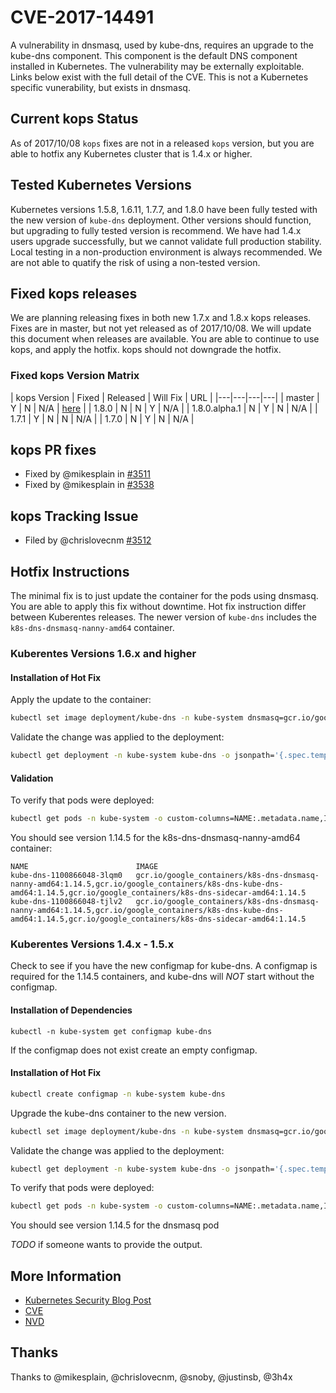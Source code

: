 # CVE-2017-14491

A vulnerability in dnsmasq, used by kube-dns, requires an upgrade to the kube-dns component. This component is the default DNS component installed in Kubernetes.  The vulnerability may be externally exploitable. Links below exist with the full detail
of the CVE. This is not a Kubernetes specific vunerability, but exists in dnsmasq.

## Current kops Status

As of 2017/10/08 `kops` fixes are not in a released `kops` version, but you are
able to hotfix any Kubernetes cluster that is 1.4.x or higher.

## Tested Kubernetes Versions

Kubernetes versions 1.5.8, 1.6.11, 1.7.7, and 1.8.0 have been fully tested with the new version of `kube-dns` deployment.  Other versions should function, but upgrading
to fully tested version is recommend. We have had 1.4.x users upgrade successfully,
but we cannot validate full production stability.  Local testing in a non-production
environment is always recommended. We are not able to quatify the risk of using
a non-tested version.

## Fixed kops releases

We are planning releasing fixes in both new 1.7.x and 1.8.x kops releases.
Fixes are in master, but not yet released as of 2017/10/08. We will update this document when releases are available. You are able to continue to use kops, and
apply the hotfix.  kops should not downgrade the hotfix.

### Fixed kops Version Matrix

| kops Version  | Fixed  | Released | Will Fix | URL |
|---|---|---|---|
| master | Y  | N | N/A | [here](https://github.com/kubernetes/kops) |
| 1.8.0  | N  | N | Y | N/A |
| 1.8.0.alpha.1  | N  | Y | N | N/A |
| 1.7.1  | Y  | N | N | N/A |
| 1.7.0  | N  | Y | N | N/A |

## kops PR fixes

- Fixed by @mikesplain in [#3511](https://github.com/kubernetes/kops/pull/3511)
- Fixed by @mikesplain in [#3538](https://github.com/kubernetes/kops/pull/3538)

## kops Tracking Issue

- Filed by @chrislovecnm [#3512](https://github.com/kubernetes/kops/issues/3512)

## Hotfix Instructions

The minimal fix is to just update the container for the pods using dnsmasq.  You are able to apply this fix without downtime.  Hot fix instruction differ between Kuberentes releases.  The newer version of `kube-dns` includes the `k8s-dns-dnsmasq-nanny-amd64` container.

### Kuberentes Versions 1.6.x and higher

#### Installation of Hot Fix

Apply the update to the container:

```bash
kubectl set image deployment/kube-dns -n kube-system dnsmasq=gcr.io/google_containers/k8s-dns-dnsmasq-amd64:1.14.5
```

Validate the change was applied to the deployment:

```bash
kubectl get deployment -n kube-system kube-dns -o jsonpath='{.spec.template.spec.containers[?(@.name == "dnsmasq")].image}'
```

#### Validation

To verify that pods were deployed:

```bash
kubectl get pods -n kube-system -o custom-columns=NAME:.metadata.name,IMAGE:.spec.containers[*].image -l k8s-app=kube-dns
```


You should see version 1.14.5 for the k8s-dns-dnsmasq-nanny-amd64 container:

```console
NAME                        IMAGE
kube-dns-1100866048-3lqm0   gcr.io/google_containers/k8s-dns-dnsmasq-nanny-amd64:1.14.5,gcr.io/google_containers/k8s-dns-kube-dns-amd64:1.14.5,gcr.io/google_containers/k8s-dns-sidecar-amd64:1.14.5
kube-dns-1100866048-tjlv2   gcr.io/google_containers/k8s-dns-dnsmasq-nanny-amd64:1.14.5,gcr.io/google_containers/k8s-dns-kube-dns-amd64:1.14.5,gcr.io/google_containers/k8s-dns-sidecar-amd64:1.14.5
```

### Kuberentes Versions 1.4.x - 1.5.x

Check to see if you have the new configmap for kube-dns.  A configmap is required
for the 1.14.5 containers, and kube-dns will _NOT_ start without the configmap.

#### Installation of Dependencies

```console
kubectl -n kube-system get configmap kube-dns
```

If the configmap does not exist create an empty configmap.

#### Installation of Hot Fix

```bash
kubectl create configmap -n kube-system kube-dns
```

Upgrade the kube-dns container to the new version.

```bash
kubectl set image deployment/kube-dns -n kube-system dnsmasq=gcr.io/google_containers/k8s-dns-dnsmasq-amd64:1.14.5
```

Validate the change was applied to the deployment:

```bash
kubectl get deployment -n kube-system kube-dns -o jsonpath='{.spec.template.spec.containers[?(@.name == "dnsmasq")].image}'
```
To verify that pods were deployed:

```bash
kubectl get pods -n kube-system -o custom-columns=NAME:.metadata.name,IMAGE:.spec.containers[*].image -l k8s-app=kube-dns
```

You should see version 1.14.5 for the dnsmasq pod

_TODO_ if someone wants to provide the output.

## More Information
- [Kubernetes Security Blog Post](https://security.googleblog.com/2017/10/behind-masq-yet-more-dns-and-dhcp.html)
- [CVE](https://cve.mitre.org/cgi-bin/cvename.cgi?name=CVE-2017-14491)
- [NVD](https://nvd.nist.gov/vuln/detail/CVE-2017-14491)


## Thanks

Thanks to @mikesplain, @chrislovecnm, @snoby, @justinsb, @3h4x
